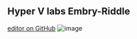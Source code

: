 ## Hyper V labs Embry-Riddle
[editor on GitHub](https://github.com/CryptoKnight0911/Hyper-V-Labs/edit/gh-pages/index.md)
![image](https://user-images.githubusercontent.com/78753943/112085521-e96b6300-8b47-11eb-9ba8-8ae63459db7c.png)

